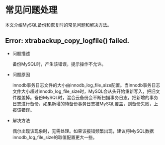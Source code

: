 # 常见问题处理

本文介绍MySQL备份和恢复时的常见问题和解决方法。

## Error: xtrabackup\_copy\_logfile\(\) failed.

-   问题描述

    备份MySQL时，产生该错误，提示操作不允许。

-   问题原因

    innodb事务日志文件的大小由innodb\_log\_file\_size配置。当innodb事务日志文件大小超过innodb\_log\_file\_size时，MySQL会从头开始重新写入，把旧文件覆盖掉。备份MySQL时，混合云备份会不断扫描事务日志，把新增的事务日志进行备份，如果新增的待备份事务日志被MySQL覆盖，则备份失败，上报该错误。

-   解决方法

    偶尔出现该现象时，无需处理。如果该报错频繁出现，建议将MySQL数据innodb\_log\_file\_size的取值配置更大一些。


